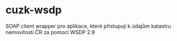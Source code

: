 # cuzk-wsdp
 SOAP client wrapper pro aplikace, které přistupují k údajům katastru nemovitostí ČR za pomocí WSDP 2.9
